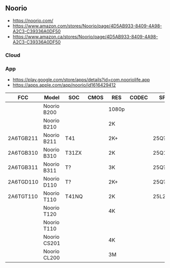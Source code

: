 Noorio
------
- https://noorio.com/
- https://www.amazon.com/stores/Noorio/page/4D5AB933-8409-4A98-A2C3-C39336A0DF50
- https://www.amazon.ca/stores/Noorio/page/4D5AB933-8409-4A98-A2C3-C39336A0DF50

### Cloud

### App
- https://play.google.com/store/apps/details?id=com.nooriolife.app
- https://apps.apple.com/app/noorio/id1616429412

| FCC       | Model        | SOC   | CMOS | RES   | CODEC | SPI    | WIFI         | ETH | MIC | SPK | LCD | SD |                  eMMC | PIR | RDR | LDR | IRLED | WHLED   | PAN | TILT | BAT | PWR          | Link | Notes     |
|-----------|--------------|-------|------|-------|-------|--------|--------------|-----|-----|-----|-----|----|----------------------:|-----|-----|-----|-------|---------|----:|-----:|-----|--------------|------|-----------|
|           | Noorio B200  |       |      | 1080p |       |        | 2.4          |     |     |     |     | -  |                  8 GB |     |     |     |       | 100 lum |     |      | +   |              |      |           |
|           | Noorio B210  |       |      | 2K    |       |        | 2.4          |     |     |     |     | -  |                 16 GB |     |     |     |       | 100 lum |     |      | +   |              |      |           |
| 2A6TGB211 | Noorio B211  | T41   |      | 2K+   |       | 25Q?   | Hi3861LV100  |     |     |     |     | -  |                 16 GB |     |     |     |       | 100 lum |     |      | +   |              |      | Bluetooth |
| 2A6TGB310 | Noorio B310  | T31ZX |      | 2K    |       | 25Q128 | Hi3861LV100  |     | +   | +   |     | -  | KLMAG1JETD-B041 16 GB |     |     |     |       | 600 lum |     |      | +   |              |      |           |
| 2A6TGB311 | Noorio B311  | T?    |      | 3K    |       | 25Q?   | Hi3861LV100? |     |     |     |     | -  |                 16 GB |     |     |     |       | 600 lum |     |      | +   |              |      |           |
| 2A6TGD110 | Noorio D110  | T?    |      | 2K+   |       | 25Q?   | Hi3861LV100? |     |     |     |     | -  |                 16 GB | +   | +   |     |       |         |     |      | +   | 18VAC, USB-C |      |           |
| 2A6TGT110 | Noorio T110  | T41NQ |      | 2K    |       | 25L256 | AIC8800D     |     | +   | +   |     | +  |                       |     |     |     |       |         | 355 |   60 |     |              |      |           |
|           | Noorio T120  |       |      | 4K    |       |        | 2.4 + 5      |     | +   | +   |     | +  |                       |     |     |     |       |         |     |      |     |              |      |           |
|           | Noorio T110  |       |      |       |       |        |              |     |     |     |     |    |                       |     |     |     |       |         |     |      |     |              |      |           |
|           | Noorio CS201 |       |      | 4K    |       |        | 2.4          |     | +   | +   |     | +  |                       |     |     |     |       |         | 360 |   80 |     |              |      |           |
|           | Noorio CL200 |       |      | 3M    |       |        | 2.4          |     | +   | +   | +   | +  |                       |     |     |     |       |         | 360 |   90 |     |              |      |           |

[^1]: as V-Link H161
